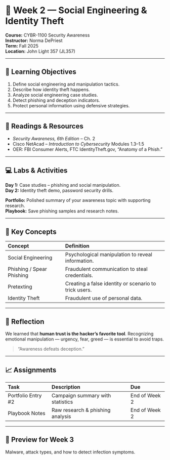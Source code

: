 # 🧠 Week 2 — Social Engineering & Identity Theft

**Course:** CYBR-1100 Security Awareness  
**Instructor:** Norma DePriest  
**Term:** Fall 2025  
**Location:** John Light 357 (JL357)  

---

## 🎯 Learning Objectives
1. Define social engineering and manipulation tactics.  
2. Describe how identity theft happens.  
3. Analyze social engineering case studies.  
4. Detect phishing and deception indicators.  
5. Protect personal information using defensive strategies.

---

## 📘 Readings & Resources
- *Security Awareness, 6th Edition* – Ch. 2  
- Cisco NetAcad – *Introduction to Cybersecurity* Modules 1.3–1.5  
- OER: FBI Consumer Alerts, FTC IdentityTheft.gov, “Anatomy of a Phish.”

---

## 💻 Labs & Activities
**Day 1:** Case studies – phishing and social manipulation.  
**Day 2:** Identity theft demo, password security drills.

**Portfolio:** Polished summary of your awareness topic with supporting research.  
**Playbook:** Save phishing samples and research notes.

---

## 🧩 Key Concepts
| Concept | Definition |
|:--|:--|
| Social Engineering | Psychological manipulation to reveal information. |
| Phishing / Spear Phishing | Fraudulent communication to steal credentials. |
| Pretexting | Creating a false identity or scenario to trick users. |
| Identity Theft | Fraudulent use of personal data. |

---

## 🧠 Reflection
We learned that **human trust is the hacker’s favorite tool**. Recognizing emotional manipulation — urgency, fear, greed — is essential to avoid traps.

> “Awareness defeats deception.”

---

## 📈 Assignments
| Task | Description | Due |
|:--|:--|:--|
| Portfolio Entry #2 | Campaign summary with statistics | End of Week 2 |
| Playbook Notes | Raw research & phishing analysis | End of Week 2 |

---

## 🔮 Preview for Week 3
Malware, attack types, and how to detect infection symptoms.
